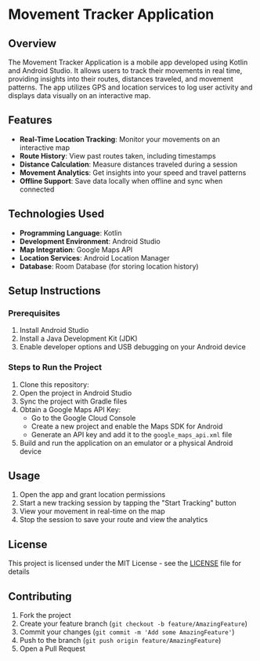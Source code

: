 # Movement Tracker Application

## Overview

The Movement Tracker Application is a mobile app developed using Kotlin and Android Studio. It allows users to track their movements in real time, providing insights into their routes, distances traveled, and movement patterns. The app utilizes GPS and location services to log user activity and displays data visually on an interactive map.

## Features

- **Real-Time Location Tracking**: Monitor your movements on an interactive map
- **Route History**: View past routes taken, including timestamps
- **Distance Calculation**: Measure distances traveled during a session
- **Movement Analytics**: Get insights into your speed and travel patterns
- **Offline Support**: Save data locally when offline and sync when connected

## Technologies Used

- **Programming Language**: Kotlin
- **Development Environment**: Android Studio
- **Map Integration**: Google Maps API
- **Location Services**: Android Location Manager
- **Database**: Room Database (for storing location history)

## Setup Instructions

### Prerequisites

1. Install Android Studio
2. Install a Java Development Kit (JDK)
3. Enable developer options and USB debugging on your Android device

### Steps to Run the Project

1. Clone this repository:
2. Open the project in Android Studio
3. Sync the project with Gradle files
4. Obtain a Google Maps API Key:
   - Go to the Google Cloud Console
   - Create a new project and enable the Maps SDK for Android
   - Generate an API key and add it to the `google_maps_api.xml` file
5. Build and run the application on an emulator or a physical Android device

## Usage

1. Open the app and grant location permissions
2. Start a new tracking session by tapping the "Start Tracking" button
3. View your movement in real-time on the map
4. Stop the session to save your route and view the analytics

## License

This project is licensed under the MIT License - see the [LICENSE](LICENSE) file for details

## Contributing

1. Fork the project
2. Create your feature branch (`git checkout -b feature/AmazingFeature`)
3. Commit your changes (`git commit -m 'Add some AmazingFeature'`)
4. Push to the branch (`git push origin feature/AmazingFeature`)
5. Open a Pull Request
